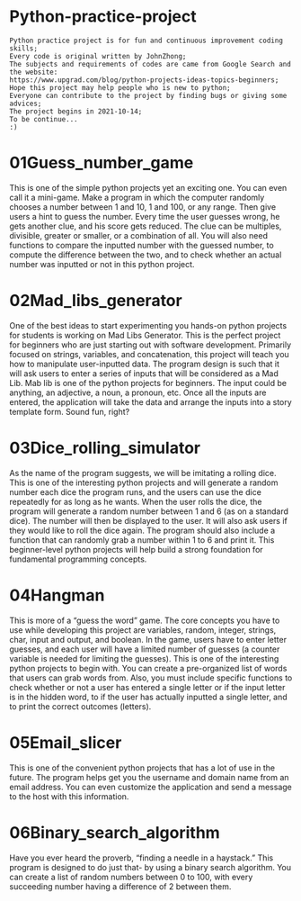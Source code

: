 # Python-practice-project
    Python practice project is for fun and continuous improvement coding skills;
    Every code is original written by JohnZhong;
    The subjects and requirements of codes are came from Google Search and the website:
    https://www.upgrad.com/blog/python-projects-ideas-topics-beginners; 
    Hope this project may help people who is new to python;
    Everyone can contribute to the project by finding bugs or giving some advices;
    The project begins in 2021-10-14;
    To be continue... 
    :)
# 01Guess_number_game
   This is one of the simple python projects yet an exciting one. You can even call 
   it a mini-game. Make a program in which the computer randomly chooses a number 
   between 1 and 10, 1 and 100, or any range. Then give users a hint to guess the number. 
   Every time the user guesses wrong, he gets another clue, and his score gets reduced. 
   The clue can be multiples, divisible, greater or smaller, or a combination of all.
   You will also need functions to compare the inputted number with the guessed number, 
   to compute the difference between the two, and to check whether an actual number was 
   inputted or not in this python project.
# 02Mad_libs_generator
   One of the best ideas to start experimenting you hands-on python projects for students 
   is working on Mad Libs Generator. This is the perfect project for beginners who are just 
   starting out with software development. Primarily focused on strings, variables, and concatenation, 
   this project will teach you how to manipulate user-inputted data. The program design is such 
   that it will ask users to enter a series of inputs that will be considered as a Mad Lib. Mab lib 
   is one of the python projects for beginners.
   The input could be anything, an adjective, a noun, a pronoun, etc. Once all the inputs are entered, 
   the application will take the data and arrange the inputs into a story template form. Sound fun, right?
# 03Dice_rolling_simulator
   As the name of the program suggests, we will be imitating a rolling dice. This is one of the interesting
   python projects and will generate a random number each dice the program runs, and the users can use 
   the dice repeatedly for as long as he wants. When the user rolls the dice, the program will generate 
   a random number between 1 and 6 (as on a standard dice).
   The number will then be displayed to the user. It will also ask users if they would like to roll the 
   dice again. The program should also include a function that can randomly grab a number within 1 to 6 
   and print it. This beginner-level python projects will help build a strong foundation for fundamental 
   programming concepts. 
# 04Hangman
   This is more of a “guess the word” game. The core concepts you have to use while developing this project 
   are variables, random, integer, strings, char, input and output, and boolean. In the game, users have to 
   enter letter guesses, and each user will have a limited number of guesses (a counter variable is needed 
   for limiting the guesses). This is one of the interesting python projects to begin with. 
   You can create a pre-organized list of words that users can grab words from. Also, you must include 
   specific functions to check whether or not a user has entered a single letter or if the input letter is in 
   the hidden word, to if the user has actually inputted a single letter, and to print the correct outcomes (letters).
# 05Email_slicer
  This is one of the convenient python projects that has a lot of use in the future. The program helps get you the 
  username and domain name from an email address. You can even customize the application and send a message to the 
  host with this information.
# 06Binary_search_algorithm
  Have you ever heard the proverb, “finding a needle in a haystack.” This program is designed to do just that- by using 
  a binary search algorithm. You can create a list of random numbers between 0 to 100, with every succeeding number 
  having a difference of 2 between them.
